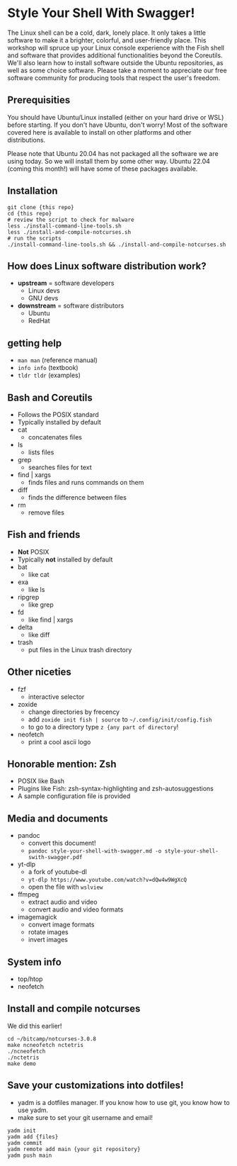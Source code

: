# Style Your Shell With Swagger!

The Linux shell can be a cold, dark, lonely place. It only takes a little software to make it a brighter, colorful, and user-friendly place. This workshop will spruce up your Linux console experience with the Fish shell and software that provides additional functionalities beyond the Coreutils. We'll also learn how to install software outside the Ubuntu repositories, as well as some choice software. Please take a moment to appreciate our free software community for producing tools that respect the user's freedom.

## Prerequisities

You should have Ubuntu/Linux installed (either on your hard drive or WSL) before starting. If you don't have Ubuntu, don't worry! Most of the software covered here is available to install on other platforms and other distributions.

Please note that Ubuntu 20.04 has not packaged all the software we are using today. So we will install them by some other way. Ubuntu 22.04 (coming this month!) will have some of these packages available.

## Installation

```
git clone {this repo}
cd {this repo}
# review the script to check for malware
less ./install-command-line-tools.sh
less ./install-and-compile-notcurses.sh
# run the scripts
./install-command-line-tools.sh && ./install-and-compile-notcurses.sh
```

## How does Linux software distribution work?
- **upstream** = software developers
  - Linux devs
  - GNU devs
- **downstream** = software distributors
  - Ubuntu
  - RedHat

## getting help
- `man man` (reference manual)
- `info info` (textbook)
- `tldr tldr` (examples)

## Bash and Coreutils
- Follows the POSIX standard
- Typically installed by default
- cat
  - concatenates files
- ls
  - lists files
- grep
  - searches files for text
- find | xargs
  - finds files and runs commands on them
- diff
  - finds the difference between files
- rm
  - remove files

## Fish and friends
- **Not** POSIX
- Typically **not** installed by default
- bat
  - like cat
- exa
  - like ls
- ripgrep
  - like grep
- fd
  - like find | xargs
- delta
  - like diff
- trash
  - put files in the Linux trash directory

## Other niceties
- fzf
    - interactive selector
- zoxide
    - change directories by frecency
    - add `zoxide init fish | source` to `~/.config/init/config.fish`
    - to go to a directory type `z {any part of directory`!
- neofetch
    - print a cool ascii logo

## Honorable mention: Zsh
- POSIX like Bash
- Plugins like Fish: zsh-syntax-highlighting and zsh-autosuggestions
- A sample configuration file is provided

## Media and documents
- pandoc
    - convert this document!
    - `pandoc style-your-shell-with-swagger.md -o style-your-shell-swith-swagger.pdf`
- yt-dlp
    - a fork of youtube-dl
    - `yt-dlp https://www.youtube.com/watch?v=dQw4w9WgXcQ`
    - open the file with `wslview`
- ffmpeg
    - extract audio and video
    - convert audio and video formats
- imagemagick
    - convert image formats
    - rotate images
    - invert images

## System info
- top/htop
- neofetch

## Install and compile notcurses

We did this earlier!

```
cd ~/bitcamp/notcurses-3.0.8
make ncneofetch nctetris
./ncneofetch
./nctetris
make demo
```

## Save your customizations into dotfiles!
- yadm is a dotfiles manager. If you know how to use git, you know how to use yadm.
- make sure to set your git username and email!

```
yadm init
yadm add {files}
yadm commit
yadm remote add main {your git repository}
yadm push main
````
